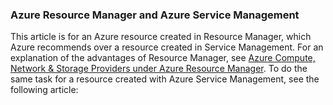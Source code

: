 ### Azure Resource Manager and Azure Service Management
 
This article is for an Azure resource created in Resource Manager, which Azure recommends over a resource created in Service Management. For an explanation of the advantages of Resource Manager, see [Azure Compute, Network & Storage Providers under Azure Resource Manager](/documentation/articles/virtual-machines-azurerm-versus-azuresm/). To do the same task for a resource created with Azure Service Management, see the following article:
